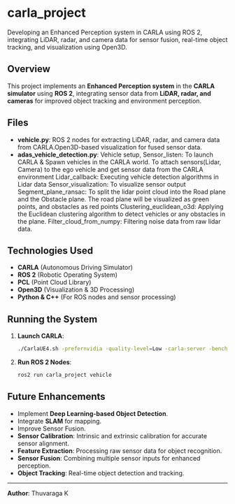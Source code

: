 # carla_project
Developing an Enhanced Perception system in CARLA using ROS 2, integrating LiDAR, radar, and camera data for sensor fusion, real-time object tracking, and visualization using Open3D.

## Overview
This project implements an **Enhanced Perception system** in the **CARLA simulator** using **ROS 2**, integrating sensor data from **LiDAR, radar, and cameras** for improved object tracking and environment perception.

## Files
- **vehicle.py**: ROS 2 nodes for extracting LiDAR, radar, and camera data from CARLA.Open3D-based visualization for fused sensor data.
- **adas_vehicle_detection.py**:
Vehicle setup, Sensor_listen:  To launch CARLA & Spawn vehicles in the CARLA world.  To attach sensors(Lidar, Camera) to the ego vehicle and get sensor data from the CARLA environment
Lidar_callback: Executing vehicle detection algorithms in Lidar data
Sensor_visualization: To visualize sensor output
Segment_plane_ransac: To split the lidar point cloud into the Road plane and the Obstacle plane. The road plane will be visualized as green points, and obstacles as red points
Clustering_euclidean_o3d: Applying the Euclidean clustering algorithm to detect vehicles or any obstacles in the plane.
Filter_cloud_from_numpy: Filtering noise data from raw lidar data.


## Technologies Used
- **CARLA** (Autonomous Driving Simulator)
- **ROS 2** (Robotic Operating System)
- **PCL** (Point Cloud Library)
- **Open3D** (Visualization & 3D Processing)
- **Python & C++** (For ROS nodes and sensor processing)


## Running the System
1. **Launch CARLA**:
   ```bash
   ./CarlaUE4.sh -prefernvidia -quality-level=Low -carla-server -benchmark -fps=15 -windowed -ResX=800 -ResY=600
   ```
2. **Run ROS 2 Nodes**:
   ```bash
   ros2 run carla_project vehicle
   ```


## Future Enhancements
- Implement **Deep Learning-based Object Detection**.
- Integrate **SLAM** for mapping.
- Improve Sensor Fusion.
- **Sensor Calibration**: Intrinsic and extrinsic calibration for accurate sensor alignment.
- **Feature Extraction**: Processing raw sensor data for object recognition.
- **Sensor Fusion**: Combining multiple sensor inputs for enhanced perception.
- **Object Tracking**: Real-time object detection and tracking.

---
**Author**: Thuvaraga K
